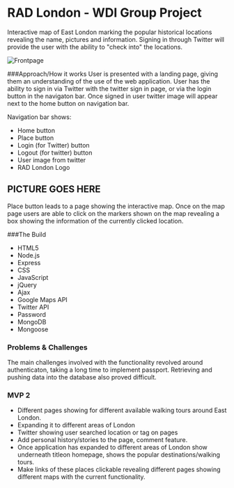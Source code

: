 # RAD London - WDI Group Project

Interactive map of East London marking the popular historical locations revealing the name, pictures and information. Signing in through Twitter will provide the user with the ability to "check into" the locations. 

![Frontpage](https://cloud.githubusercontent.com/assets/13486932/10378251/ca572906-6dff-11e5-9213-66902c9db244.png "Front Page")


###Approach/How it works
User is presented with a landing page, giving them an understanding of the use of the web application. User has the ability to sign in via Twitter with the twitter sign in page, or via the login button in the navigaton bar. Once signed in user twitter image will appear next to the home button on navigation bar. 

Navigation bar shows:

* Home button 
* Place button 
* Login (for Twitter) button
* Logout (for twitter) button
* User image from twitter
* RAD London Logo


## PICTURE GOES HERE ##

Place button leads to a page showing the interactive map.
Once on the map page users are able to click on the markers shown on the map revealing a box showing the information of the currently clicked location. 

###The Build

* HTML5
* Node.js
* Express
* CSS
* JavaScript
* jQuery
* Ajax
* Google Maps API
* Twitter API
* Password 
* MongoDB
* Mongoose

### Problems & Challenges 

The main challenges involved with the functionality revolved around authenticaton, taking a long time to implement passport.
Retrieving and pushing data into the database also proved difficult. 

### MVP 2
* Different pages showing for different available walking tours around East London.
* Expanding it to different areas of London
* Twitter showing user searched location or tag on pages
* Add personal history/stories to the page, comment feature. 
* Once application has expanded to different areas of London show underneath titleon homepage, shows the popular destinations/walking tours.
* Make links of these places clickable revealing different pages showing different maps with the current functionality.
